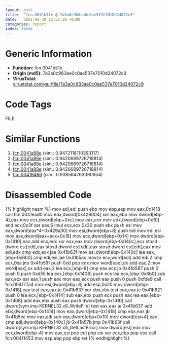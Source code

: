 ```yaml
---
layout: post
title:  "fcn.0041b51e @ 7a3a0c983ae0c0ae537e7010d24072c9"
date:   2021-08-30 15:52:19 +0300
categories: report
index: false
---
```


# Generic Information
- **Function:** fcn.0041b51e
- **Origin (md5):** 7a3a0c983ae0c0ae537e7010d24072c9
- **VirusTotal:** [virustotal.com/gui/file/7a3a0c983ae0c0ae537e7010d24072c9][virustotal_ref]

# Code Tags
<span class="tag" id="FILE">FILE</span>


# Similar Functions

1. [fcn.0041a88e][similar_1_ref] (sim.: 0.9472118110393117)
2. [fcn.0041a88e][similar_2_ref] (sim.: 0.9420689726718814)
3. [fcn.0041a88e][similar_3_ref] (sim.: 0.9420689726718814)
4. [fcn.0041a88e][similar_4_ref] (sim.: 0.9420689726718814)
5. [fcn.00419466][similar_5_ref] (sim.: 0.938564763090954)


# Disassembled Code

{% highlight nasm %}
mov edi,edi
push ebp
mov ebp,esp
mov eax,0x1418
call fcn.0041ead0
mov eax,dword[0x428004]
xor eax,ebp
mov dword[ebp-4],eax
mov ecx,dword[ebp+0xc]
mov eax,ecx
mov edx,dword[ebp+0x10]
and ecx,0x3f
sar eax,6
imul ecx,ecx,0x30
push ebx
push esi
mov eax,dword[eax*4+0x429a30]
mov esi,dword[ebp+8]
push edi
mov edi,esi
mov eax,dword[eax+ecx+0x18]
mov ecx,dword[ebp+0x14]
mov dword[ebp-0x1410],eax
add ecx,edx
xor eax,eax
mov dword[ebp-0x140c],ecx
stosd dword es:[edi],eax
stosd dword es:[edi],eax
stosd dword es:[edi],eax
mov edi,edx
cmp edx,ecx
jae 0x41b63f
mov esi,dword[ebp-0x140c]
lea eax,[ebp-0x6b0]
cmp edi,esi
jae 0x41b5ac
movzx ecx,word[edi]
add edi,2
cmp ecx,0xa
jne 0x41b59f
push 0xd
pop edx
mov word[eax],dx
add eax,2
mov word[eax],cx
add eax,2
lea ecx,[ebp-8]
cmp eax,ecx
jb 0x41b587
push 0
push 0
push 0xd55
lea ecx,[ebp-0x1408]
push ecx
lea ecx,[ebp-0x6b0]
sub eax,ecx
sar eax,1
push eax
mov eax,ecx
push eax
push 0
push 0xfde9
call fcn.004177a4
mov esi,dword[ebp+8]
add esp,0x20
mov dword[ebp-0x1418],eax
test eax,eax
je 0x41b637
xor ebx,ebx
test eax,eax
je 0x41b621
push 0
lea ecx,[ebp-0x1414]
sub eax,ebx
push ecx
push eax
lea eax,[ebp-0x1408]
add eax,ebx
push eax
push dword[ebp-0x1410]
call dword[sym.imp.KERNEL32.dll_WriteFile]
test eax,eax
je 0x41b637
add ebx,dword[ebp-0x1414]
mov eax,dword[ebp-0x1418]
cmp ebx,eax
jb 0x41b5ec
mov eax,edi
sub eax,dword[ebp+0x10]
mov dword[esi+4],eax
cmp edi,dword[ebp-0x140c]
jb 0x41b57b
jmp 0x41b63f
call dword[sym.imp.KERNEL32.dll_GetLastError]
mov dword[esi],eax
mov ecx,dword[ebp-4]
mov eax,esi
pop edi
pop esi
xor ecx,ebp
pop ebx
call fcn.00411453
mov esp,ebp
pop ebp
ret 
{% endhighlight %}


[similar_1_ref]: /report/fcn.0041a88e@33755acdcc496b7cf141bfd1caed6919
[similar_2_ref]: /report/fcn.0041a88e@26a70557d762e2486c462d7a5a1deee4
[similar_3_ref]: /report/fcn.0041a88e@1efd54b6a8c6c82ca2f05c2c8a5b387f
[similar_4_ref]: /report/fcn.0041a88e@e71d3562ad1716eb3653036c0b2af0b5
[similar_5_ref]: /report/fcn.00419466@7dfa91bbba8f79a5b19b642937435ac0
[virustotal_ref]: https://www.virustotal.com/gui/file/7a3a0c983ae0c0ae537e7010d24072c9